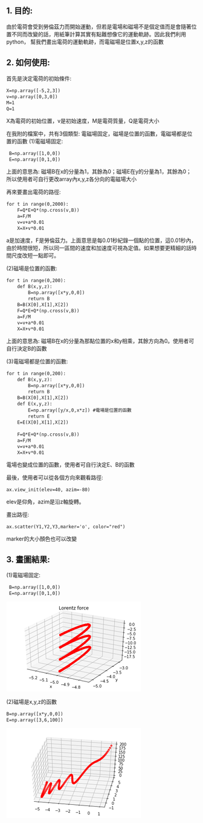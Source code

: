 ## 1. 目的:
由於電荷會受到勞倫茲力而開始運動，但若是電場和磁場不是個定值而是會隨著位置不同而改變的話，用紙筆計算其實有點難想像它的運動軌跡。因此我們利用python，
幫我們畫出電荷的運動軌跡，而電磁場是位置x,y,z的函數

## 2. 如何使用:
首先是決定電荷的初始條件:
```
X=np.array([-5,2,3])
v=np.array([0,3,0])
M=1
Q=1
```
X為電荷的初始位置，v是初始速度，M是電荷質量，Q是電荷大小

在我附的檔案中，共有3個類型: 電磁場固定，磁場是位置的函數，電磁場都是位置的函數
(1)電磁場固定: 
```
 B=np.array([1,0,0]) 
 E=np.array([0,1,0]) 
 ```
上面的意思為: 磁場B在x的分量為1，其餘為0；磁場E在y的分量為1，其餘為0；
所以使用者可自行更改array內x,y,z各分向的電磁場大小

再來要畫出電荷的路徑:
```
for t in range(0,2000):
    F=Q*E+Q*(np.cross(v,B))
    a=F/M
    v=v+a*0.01  
    X=X+v*0.01  
```
a是加速度，F是勞倫茲力。上面意思是每0.01秒紀錄一個點的位置，這0.01秒內，由於時間很短，所以同一區間的速度和加速度可視為定值。如果想要更精細的話時間尺度改短一點即可。

(2)磁場是位置的函數:
```
for t in range(0,200):
    def B(x,y,z):
        B=np.array([x*y,0,0])  
        return B
    B=B(X[0],X[1],X[2])
    F=Q*E+Q*(np.cross(v,B))
    a=F/M
    v=v+a*0.01
    X=X+v*0.01
```
上面的意思為: 磁場B在x的分量為那點位置的x和y相乘，其餘方向為0。使用者可自行決定B的函數

(3)電磁場都是位置的函數:
```
for t in range(0,200):
    def B(x,y,z):
        B=np.array([x*y,0,0])
        return B
    B=B(X[0],X[1],X[2])
    def E(x,y,z):
        E=np.array([y/x,0,x*z]) #電場是位置的函數
        return E
    E=E(X[0],X[1],X[2])
    
    F=Q*E+Q*(np.cross(v,B))
    a=F/M
    v=v+a*0.01
    X=X+v*0.01
```
電場也變成位置的函數，使用者可自行決定E、B的函數

最後，使用者可以從各個方向來觀看路徑:
```
ax.view_init(elev=40, azim=-80)    
```
elev是仰角，azim是沿z軸旋轉。

畫出路徑:
```
ax.scatter(Y1,Y2,Y3,marker='o', color="red")     
```
marker的大小顏色也可以改變

## 3. 畫圖結果:
(1)電磁場固定:
```
 B=np.array([1,0,0]) 
 E=np.array([0,1,0]) 
 ```
 ![Alt text](https://github.com/ShihPingLai/Group-9/blob/master/Lorentz%20force/1.png)  

(2)磁場是x,y,z的函數
```
B=np.array([x*y,0,0])
E=np.array([3,6,100])
```
![Alt text](https://github.com/ShihPingLai/Group-9/blob/master/Lorentz%20force/2.png)  
